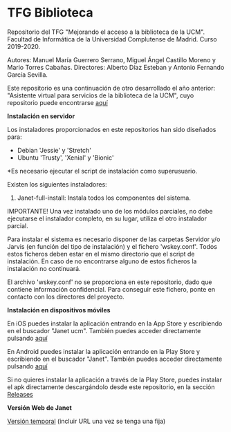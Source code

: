 # TFG Biblioteca
Repositorio del TFG "Mejorando el acceso a la biblioteca de la UCM".
Facultad de Informática de la Universidad Complutense de Madrid.
Curso 2019-2020.

Autores: Manuel María Guerrero Serrano, Miguel Ángel Castillo Moreno y Mario Torres Cabañas.
Directores: Alberto Díaz Esteban y Antonio Fernando García Sevilla.

Este repositorio es una continuación de otro desarrollado el año anterior: "Asistente virtual para servicios de la biblioteca de la UCM", cuyo repositorio puede encontrarse [aquí](https://github.com/NILGroup/TFG-1819-Biblioteca)
 
**Instalación en servidor**

Los instaladores proporcionados en este repositorios han sido diseñados para:

 - Debian 'Jessie' y 'Stretch'
 - Ubuntu 'Trusty', 'Xenial' y 'Bionic'

*Es necesario ejecutar el script de instalación como superusuario.

Existen los siguientes instaladores:

 1. Janet-full-install: Instala todos los componentes del sistema.

IMPORTANTE! Una vez instalado uno de los módulos parciales, no debe ejecutarse el instalador completo, en su lugar, utiliza el otro instalador parcial.

Para instalar el sistema es necesario disponer de las carpetas Servidor y/o Jarvis (en función del tipo de instalación) y el fichero 'wskey.conf'. Todos estos ficheros deben estar en el mismo directorio que el script de instalación. En caso de no encontrarse alguno de estos ficheros la instalación no continuará.

El archivo 'wskey.conf' no se proporciona en este repositorio, dado que contiene información confidencial. Para conseguir este fichero, ponte en contacto con los directores del proyecto.

**Instalación en dispositivos móviles**

En iOS puedes instalar la aplicación entrando en la App Store y escribiendo en el buscador "Janet ucm". También puedes acceder directamente pulsando [aquí](https://itunes.apple.com/us/app/janet/id1451052771?l=es&ls=1&mt=8)

En Android puedes instalar la aplicación entrando en la Play Store y escribiendo en el buscador "Janet". También puedes acceder directamente pulsando [aquí](https://play.google.com/store/apps/details?id=ucm.fdi.android.speechtotext&hl=es_419)

Si no quieres instalar la aplicación a través de la Play Store, puedes instalar el apk directamente descargándolo desde este repositorio, en la sección [Releases](https://github.com/NILGroup/TFG-1819-Biblioteca/releases)

**Versión Web de Janet**

[Versión temporal](https://holstein.fdi.ucm.es/tfg-biblio2/)
(incluir URL una vez se tenga una fija)
